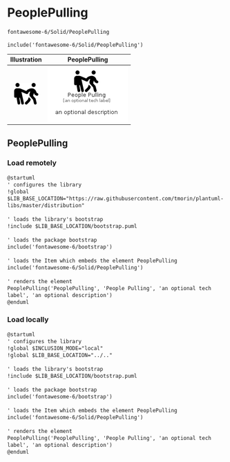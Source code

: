 # PeoplePulling


```text
fontawesome-6/Solid/PeoplePulling
```

```text
include('fontawesome-6/Solid/PeoplePulling')
```



| Illustration | PeoplePulling |
| :---: | :---: |
| ![illustration for Illustration](../../fontawesome-6/Solid/PeoplePulling.png) | ![illustration for PeoplePulling](../../fontawesome-6/Solid/PeoplePulling.Local.png) |




## PeoplePulling

### Load remotely
```plantuml
@startuml
' configures the library
!global $LIB_BASE_LOCATION="https://raw.githubusercontent.com/tmorin/plantuml-libs/master/distribution"

' loads the library's bootstrap
!include $LIB_BASE_LOCATION/bootstrap.puml

' loads the package bootstrap
include('fontawesome-6/bootstrap')

' loads the Item which embeds the element PeoplePulling
include('fontawesome-6/Solid/PeoplePulling')

' renders the element
PeoplePulling('PeoplePulling', 'People Pulling', 'an optional tech label', 'an optional description')
@enduml
```

### Load locally
```plantuml
@startuml
' configures the library
!global $INCLUSION_MODE="local"
!global $LIB_BASE_LOCATION="../.."

' loads the library's bootstrap
!include $LIB_BASE_LOCATION/bootstrap.puml

' loads the package bootstrap
include('fontawesome-6/bootstrap')

' loads the Item which embeds the element PeoplePulling
include('fontawesome-6/Solid/PeoplePulling')

' renders the element
PeoplePulling('PeoplePulling', 'People Pulling', 'an optional tech label', 'an optional description')
@enduml
```

